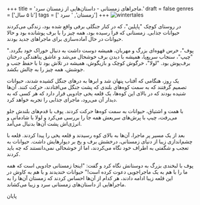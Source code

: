 +++
title = 'ماجراهای زمستانی - داستان‌هایی از زمستان سرد.'
draft = false
genres = ['تا ۵ سال']
tags = [' زمستان', ' سرد']
+++
![wintertales](/96.WinterTales.jpg)

در روستای کوچک "پاپلین"، که در کنار جنگلی برفی واقع شده بود، زندگی می‌کردند حیوانات جذابی. زمستانی که فرا رسیده بود، همه چیز را با برف پوشانده بود و حالا حیوانات در حال آماده‌سازی برای ماجراهای جدید بودند.

"پوف"، خرس قهوه‌ای بزرگ و مهربان، همیشه دوست داشت به دنبال خوراک خود بگردد. "چیپ"، سنجاب سریع‌پا، همیشه با دیدن برف خوشحال می‌شد و عاشق پناهندگی درختان برف‌پوش بود. "لولا"، خرگوش کوچک و بازیگوش، همیشه در تلاش بود تا با حفظ جنب و جوشش، همه چیز را به چالش بکشد.

یک روز، هنگامی که آفتاب پنهان شد و ابرها به درهای جنگل کشیده شدند، حیوانات تصمیم گرفتند که به سمت کوه‌های بلندی که پشت جنگل می‌افتادند، حرکت کنند. آن‌ها شنیده بودند که در بالای این کوه‌ها، یک قلعه یخی جادویی قرار دارد که هر کسی که به دیدار آن می‌رود، ماجرای جذابی را تجربه خواهد کرد.

با همت و اشتیاق، حیوانات به سمت کوه‌ها حرکت کردند. پوف با قدم‌های بلندش جلو می‌رفت، چیپ با پرش‌های سریعش همه جا را بررسی می‌کرد و لولا با شادمانی و انرژی‌اش پشت آن‌ها بدنبال می‌آمد.

بعد از یک مسیر پر ماجرا، آن‌ها به بالای کوه رسیدند و قلعه یخی را پیدا کردند. قلعه با چشم‌اندازی زیبا از دنیای زمستانی، درخشش برف و یخ بر دیوارهایش داشت. حیوانات به تعجب و شگفتی به اطراف خود نگاه می‌کردند، اما از خوشحالی نمی‌دانستند که چه باید کردند.

پوف با لبخندی بزرگ به دوستانش نگاه کرد و گفت: "اینجا زمستانی جادویی است که همه ما را با هم به یک ماجراجویی دعوت کرده است!" حیوانات خندیدند و با هم به کاوش در این قلعه زیبا ادامه دادند، هر کدام از آن‌ها احساس کردند که زمستان آن‌ها را به ماجراهایی از داستان‌های زمستانی سرد و زیبا می‌کشاند.

پایان